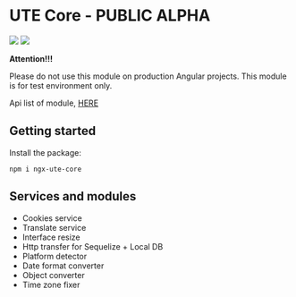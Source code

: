# UTE Core - PUBLIC ALPHA

[![](https://img.shields.io/badge/npm_package-0.0.0-red)](https://www.npmjs.com/package/ngx-ute-core) [![](https://img.shields.io/badge/license-MIT-blue)](https://github.com/under-tree-e/ute-material.ngx/blob/master/LICENSE)

**Attention!!!**

Please do not use this module on production Angular projects. This module is for test environment only.

Api list of module, [HERE](https://under-tree-e.github.io/ute-core.ngx)

## Getting started

Install the package:

```shell
npm i ngx-ute-core
```

## Services and modules

-   Cookies service
-   Translate service
-   Interface resize
-   Http transfer for Sequelize + Local DB
-   Platform detector
-   Date format converter
-   Object converter
-   Time zone fixer
